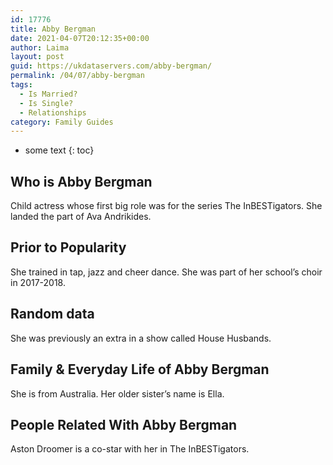 ```yaml
---
id: 17776
title: Abby Bergman
date: 2021-04-07T20:12:35+00:00
author: Laima
layout: post
guid: https://ukdataservers.com/abby-bergman/
permalink: /04/07/abby-bergman
tags:
  - Is Married?
  - Is Single?
  - Relationships
category: Family Guides
---
```


* some text
{: toc}


## Who is Abby Bergman
                  
                  
                  
Child actress whose first big role was for the series The InBESTigators. She landed the part of Ava Andrikides.
                  
              
            
              
            
                
                
                
## Prior to Popularity
                  
                  
                  
She trained in tap, jazz and cheer dance. She was part of her school&#8217;s choir in 2017-2018.
                  
              
            
              
            
                
                
                
## Random data
                  
                  
                  
She was previously an extra in a show called House Husbands.
                  
              
            
              
            
                
                
                
## Family & Everyday Life of Abby Bergman
                  
                  
                  
She is from Australia. Her older sister&#8217;s name is Ella.
                  
              
            
              
            
                
                
                
## People Related With Abby Bergman
                  
                  
                  
Aston Droomer is a co-star with her in The InBESTigators.
                  
              
            
              
            
                
              
            
              
              
            
            
              
            
          
          
          